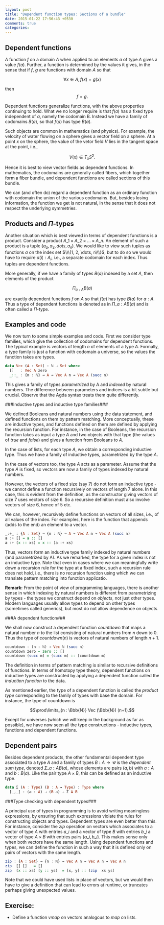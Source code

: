 ```yaml
---
layout: post
title: "Dependent function types: Sections of a bundle"
date: 2015-01-22 17:56:43 +0530
comments: true
categories:
---
```


## Dependent functions

A function $f$ on a domain $A$ when applied to an elements $a$ of type $A$ gives a value $f(a)$. Further, a function is determined by the values it gives, in the sense that if $f$, $g$ are functions with domain $A$ so that

$$\forall x\in A, f(x) = g(x)$$

then
$$f=g.$$

Dependent functions generalize functions, with the above properties continuing to hold. What we no longer require is that $f(a)$ has a fixed type independent of $a$, namely the codomain B. Instead we have a family of codomains $B(a)$, so that $f(a)$ has type $B(a)$.

Such objects are common in mathematics (and physics). For example, the velocity of water flowing on a sphere  gives a vector field on a sphere. At a point $x$ on the sphere, the value of the vetor field $V$ lies in the tangent space at the point, i.e.,

$$V(x) \in T_x S^2.$$

Hence it is best to view vector fields as dependent functions. In mathematics, the codomains are generally called fibers, which together form a fiber bundle, and dependent functions are called sections of this bundle.

We can (and often do) regard a dependent function as an ordinary function with codomain the union of the various codomains. But, besides losing information, the function we get is not natural, in the sense that it does not respect the underlying symmetries.

## Products and $\Pi$-types

Another situation which is best viewed in terms of dependent functions is a product. Consider a product $A\_1 \times A\_2 \times \dots \times A\_n$. An element of such a product is a tuple $(a_a, a_2, dots, a_n)$. We would like to view such tuples as functions $a$ on the index set $\\\{1, 2, \dots, n\\\}$, but to do so we would have to require $a(i) : A_i$, i.e., a separate codomain for each index. Thus tuples are dependent functions.

More generally, if we have a family of types $B(a)$ indexed by a set $A$, then elements of the product

$$\Pi_{a : A} B(a)$$

are exactly dependent functions $f$ on $A$ so that $f(a)$ has type $B(a)$ for $a : A$. Thus a type of dependent functions is denoted as in $\Pi\_{a : A} B(a)$ and is often called a $\Pi$-type.

## Examples and code

We now turn to some simple examples and code. First we consider type families, which give the collection of codomains for dependent functions. The typical example is vectors of length $n$ of elements of a type $A$. Formally, a type family is just a function with codomain a universe, so the values the function takes are types.

``` haskell The Type family of vectors of length n
data Vec (A : Set) : ℕ → Set where
  []   : Vec A zero
  _::_ : {n : ℕ} → A → Vec A n → Vec A (succ n)
```

This gives a family of types *parametrized* by A and *indexed* by natural numbers. The difference between parameters and indices is a bit subtle but crucial. Observe that the Agda syntax treats them quite differently.

###Inductive types and inductive type families###

We defined Booleans and natural numbers using the data statement, and defined functions on them by pattern matching. More conceptually, these are inductive types, and functions defined on them are defined by applying the recursion function. For instance, in the case of Booleans, the recursion function takes as input a type $A$ and two objects with that type (the values of $true$ and $false$) and gives a function from Booleans to $A$.

In the case of lists, for each type $A$, we obtain a corresponding inductive type. Thus we have a family of inductive types, parametrized by the type $A$.

In the case of vectors too, the type $A$ acts as a parameter.  Assume that the type $A$ is fixed, so vectors are now a family of types indexed by natural numbers.

However, the vectors of a fixed size (say $7$) do not form an inductive type - we cannot define a function recursively on vectors of length $7$ alone.  In this case, this is evident from the definition, as the constructor giving vectors of size $7$ uses vectors of size $6$. So a recursive definition must also involve vectors of size $6$, hence of $5$ etc.

We can, however, recursively define functions on vectors of all sizes, i.e., of all values of the index. For examples, here is the function that appends (adds to the end) an element to a vector.

```haskell Appending to a vector
_:+_ : {A : Set} → {n : ℕ} → A → Vec A n → Vec A (succ n)
a :+ [] = a :: []
a :+ (x :: xs) = x :: (a :+ xs)
```

Thus, vectors form an inductive type family indexed by natural numbers (and parametrized by A). As we remarked, the type for a given index is not an inductive type. Note that even in cases where we can meaningfully write down a recursion rule for the type at a fixed index, such a recursion rule does not hold, i.e., there is no recursion function using which we can translate pattern matching into function applicatio.

**Remark:** From the point of view of programming languages, there is another sense in which indexing by natural numbers is different from parametrizing by types - the types we construct depend on *objects*, not just other types. Modern languages usually allow types to depend on other types (sometimes called generics), but most do not allow dependence on objects.

###A dependent function###

We shall now construct a dependent function _countdown_ that maps a natural number $n$ to the list consisting of natural numbers from $n$ down to $0$. Thus the type of $countdown(n)$ is vectors of natural numbers of length $n+1$.

```haskell countdown : a dependent function
countdown : (n : ℕ) → Vec ℕ (succ n)
countdown zero = zero :: []
countdown (succ m) = (succ m) :: (countdown m)
```

The definition in terms of pattern matching is similar to recursive definitions of functions. In terms of homotopy type theory, dependent functions on inductive types are constructed by applying a dependent function called the *induction function* to the data.

As mentioned earlier, the type of a dependent function is called the *product type* corresponding to the family of types with base the domain. For instance, the type of countdown is

$$\prod\limits_{n : \Bbb{N}} Vec (\Bbb{N}) (n+1).$$

Except for universes (which we will keep in the background as far as possible), we have now seen all the type constructions - inductive types, functions and dependent functions.

## Dependent pairs

Besides dependent products, the other fundamental dependent type associated to a type $A$ and a family of types $B: A \to \mathcal{U}$ is the _dependent sum type_, denoted $\Sigma\_{a : A} B(a)$, whose elements are pairs $(a, b)$ with $a : A$ and $b : B(a)$. Like the pair type $A \times B$, this can be defined as an inductive type.

``` haskell
data Σ (A : Type) (B : A → Type) : Type where
  [_,_] : (a : A) → (B a) → Σ A B
```

###Type checking with dependent types###

A principal use of types in programming is to avoid writing meaningless expressions, by ensuring that such expressions violate the rules for constructing objects and types. Dependent types are even better than this. For instance, consider the _zip_ operation on vectors which associates to a vector of type $A$ with entries $a\_i$ and a vector of type $B$ with entries $b\_j$ a vector of type $A\times B$ with entries pairs $(a\_i, b\_i)$. This makes sense only when both vectors have the same length. Using dependent functions and types, we can define the function in such a way that it is defined only on pairs of vectors with the same length.

```haskell Componentwise operation on vectors
zip : {A : Set} → {n : ℕ} → Vec A n → Vec A n → Vec A n
zip  [] [] _ = []
zip  (x :: xs) (y :: ys)  = [x, y] :: (zip  xs ys)
```

Note that we could have used lists in place of vectors, but we would then have to give a definition that can lead to errors at runtime, or truncates perhaps giving unexpected values.

## Exercise:

* Define a function $vmap$ on vectors analogous to $map$ on lists.
